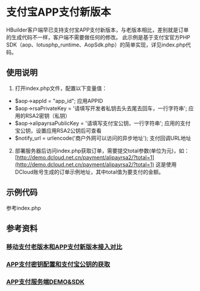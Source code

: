 # 支付宝APP支付新版本
HBuilder客户端早已支持支付宝APP支付新版本，与老版本相比，差别就是订单的生成代码不一样，客户端不需要做任何的修改。
此示例是基于支付宝官方PHP SDK（aop、lotusphp_runtime、AopSdk.php）的简单实现，详见index.php代码。

## 使用说明
1. 打开index.php文件，配置以下变量值：
- $aop->appId = "app_id";
应用APPID
- $aop->rsaPrivateKey = '请填写开发者私钥去头去尾去回车，一行字符串';
应用的RSA2密钥（私钥）
- $aop->alipayrsaPublicKey = '请填写支付宝公钥，一行字符串';
应用的支付宝公钥，设置应用RSA2公钥后可查看
- $notify_url = urlencode('商户外网可以访问的异步地址');
支付回调URL地址


2. 部署服务器后访问index.php获取订单，需要提交total参数(单位为元)，如：
[http://demo.dcloud.net.cn/payment/alipayrsa2/?total=1](http://demo.dcloud.net.cn/payment/alipayrsa2/?total=1)
这是使用DCloud账号生成的订单示例地址，其中total值为要支付的金额。

## 示例代码
参考index.php

## 参考资料
### [移动支付老版本和APP支付新版本接入对比](https://doc.open.alipay.com/docs/doc.htm?docType=1&articleId=106541)

### [APP支付密钥配置和支付宝公钥的获取](https://doc.open.alipay.com/docs/doc.htm?treeId=291&articleId=105972&docType=1)

### [APP支付服务端DEMO&SDK](https://doc.open.alipay.com/docs/doc.htm?treeId=54&articleId=106370&docType=1)
